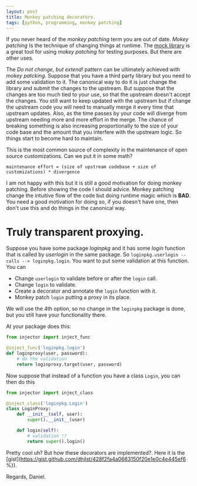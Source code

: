 ```yaml
---
layout: post
title: Monkey patching decorators.
tags: [python, programming, monkey patching]
---
```


If you never heard of the _monkey patching_ term you are out of date. _Mokey patching_
Is the technique of changing things at runtime. The [mock library](https://docs.python.org/3/library/unittest.mock.html)
is a great tool for using _mokey patching_ for testing purposes. But there are other uses.

The _Do not change, but extend!_ pattern can be ultimately achieved with _mokey patcking_. Suppose
that you have a third party library but you need to add some validation to it. The canonical way
to do it is just change the library and submit the changes to the upstream. But suppose that the
changes are too much tied to your use, so that the upstream doesn't accept the changes. You still
want to keep updated with the upstream but if change the upstream code you will need to manually
merge it every time that upstream updates. Also, as the time passes by your code will diverge
from upstream needing more and more effort in the merge. The chance of breaking something is also
increasing proportionally to the size of your code base and the amount that you interfere with
the upstream logic. So things start to become hard to maintain.

This is the most common source of complexity in the maintenance of open source customizations. Can
we put it in some math?

```
maintenance effort = (size of upstream codebase + size of customizations) * divergence
```

I am not happy with this but it is still a good motivation for doing monkey patching. Before
showing the code I should advice. Monkey patching change the intuitive flow of the code but
doing runtime magic which is __BAD__. You need a good motivation for doing so, if you doesn't
have one, then don't use this and do things in the canonical way.


# Truly transparent proxying.

Suppose you have some package _loginpkg_ and it has some _login_ function that is called
by _userlogin_ in the same package. So `loginpkg.userlogin -- calls --> loginpkg.login`. You
want to put some validation at this function. You can

- Change `userlogin` to validate before or after the `login` call.
- Change `login` to validate.
- Create a decorator and annotate the `login` function with it.
- Monkey patch `login` putting a proxy in its place. 

We will use the 4th option, so no change in the `loginpkg` package is done, but you still
have your functionality there.

At your package  does this: 

``` python
from injector import inject_func

@inject_func('loginpkg.login')
def loginproxy(user, password):
	# do the validation
	return loginproxy.target(user, password)
```

Now suppose that instead of a function you have a class `Login`, you can then
do this

``` python
from injector import inject_class

@inject_class('loginpkg.Login')
class LoginProxy:
    def __init__(self, user):
        super().__init__(user)

	def login(self):
        # validation !?
        return super().login()
```

Pretty cool uh? But how these decorators are implemented?. Here it is the [gist](https://gist.github.com/dhilst/428f2fa4a0663150f20e1e0c4e445ef6 %}).

Regards,
Daniel.
